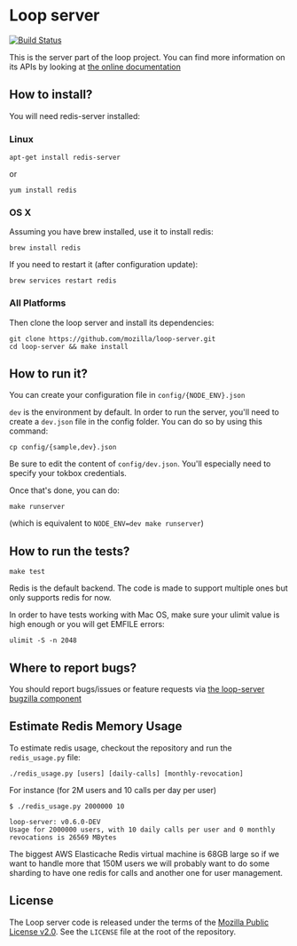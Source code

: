 Loop server
===========

[![Build Status](https://travis-ci.org/mozilla-services/loop-server.svg?branch=master)](https://travis-ci.org/mozilla-services/loop-server)

This is the server part of the loop project. You can find more information on
its APIs by looking at [the online documentation](https://docs.services.mozilla.com/loop/)

How to install?
---------------

You will need redis-server installed:

### Linux

    apt-get install redis-server

or

    yum install redis

### OS X

Assuming you have brew installed, use it to install redis:

    brew install redis

If you need to restart it (after configuration update):

    brew services restart redis

### All Platforms

Then clone the loop server and install its dependencies:

    git clone https://github.com/mozilla/loop-server.git
    cd loop-server && make install

How to run it?
--------------

You can create your configuration file in `config/{NODE_ENV}.json`

`dev` is the environment by default. In order to run the server, you'll need to
create a `dev.json` file in the config folder. You can do so by using this
command:

    cp config/{sample,dev}.json

Be sure to edit the content of `config/dev.json`. You'll especially need to
specify your tokbox credentials.

Once that's done, you can do:

    make runserver

(which is equivalent to `NODE_ENV=dev make runserver`)


How to run the tests?
---------------------

    make test

Redis is the default backend. The code is made to support multiple ones but
only supports redis for now.

In order to have tests working with Mac OS, make sure your ulimit
value is high enough or you will get EMFILE errors:

    ulimit -S -n 2048

Where to report bugs?
---------------------

You should report bugs/issues or feature requests via [the loop-server bugzilla
component](https://bugzilla.mozilla.org/enter_bug.cgi?product=Loop&component=Server)


Estimate Redis Memory Usage
---------------------------

To estimate redis usage, checkout the repository and run the `redis_usage.py`
file:

    ./redis_usage.py [users] [daily-calls] [monthly-revocation]

For instance (for 2M users and 10 calls per day per user)

    $ ./redis_usage.py 2000000 10

    loop-server: v0.6.0-DEV
    Usage for 2000000 users, with 10 daily calls per user and 0 monthly
    revocations is 26569 MBytes

The biggest AWS Elasticache Redis virtual machine is 68GB large so if we want
to handle more that 150M users we will probably want to do some sharding to
have one redis for calls and another one for user management.


License
-------

The Loop server code is released under the terms of the
[Mozilla Public License v2.0](http://www.mozilla.org/MPL/2.0/). See the
`LICENSE` file at the root of the repository.
